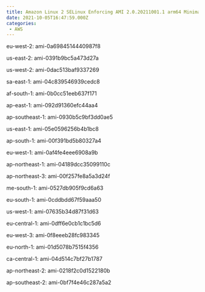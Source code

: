 ```yaml
---
title: Amazon Linux 2 SELinux Enforcing AMI 2.0.20211001.1 arm64 Minimal HVM gp2
date: 2021-10-05T16:47:59.000Z
categories:
 - AWS
---
```


eu-west-2: ami-0a6984514440987f8

us-east-2: ami-0391b9bc5a473d27a

us-west-2: ami-0dac513baf9337269

sa-east-1: ami-04c839546939cedc8

af-south-1: ami-0b0cc51eeb637f171

ap-east-1: ami-092d91360efc44aa4

ap-southeast-1: ami-0930b5c9bf3dd0ae5

us-east-1: ami-05e0596256b4b1bc8

ap-south-1: ami-00f391bd5b80327a4

eu-west-1: ami-0af4fe4eee6908a9b

ap-northeast-1: ami-04189dcc35099110c

ap-northeast-3: ami-00f257fe8a5a3d24f

me-south-1: ami-0527db905f9cd6a63

eu-south-1: ami-0cddbdd67f59aaa50

us-west-1: ami-07635b34d87f31d63

eu-central-1: ami-0dff6e0cb1c1bc5d6

eu-west-3: ami-0f8eeeb28fc983345

eu-north-1: ami-01d5078b7515f4356

ca-central-1: ami-04d514c7bf27b1787

ap-northeast-2: ami-0218f2c0d1522180b

ap-southeast-2: ami-0bf7f4e46c287a5a2

